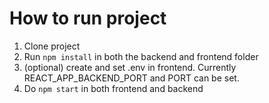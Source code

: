 # How to run project
1. Clone project
2. Run `npm install` in both the backend and frontend folder
3. (optional) create and set .env in frontend. Currently REACT_APP_BACKEND_PORT and PORT can be set.
4. Do `npm start` in both frontend and backend
